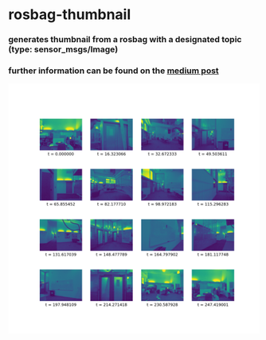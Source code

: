 # rosbag-thumbnail

### generates thumbnail from a rosbag with a designated topic (type: sensor_msgs/Image)

### further information can be found on the [medium post](https://medium.com/cchenglo/ros-ros-bag-%E6%87%89%E7%94%A8-%E7%94%A2%E7%94%9F%E7%B8%AE%E5%9C%96-e727d43e8478)

![demo](https://github.com/leopardshadow/rosbag-thumbnail/blob/master/2011-01-25-06-29-26.bag.png)
